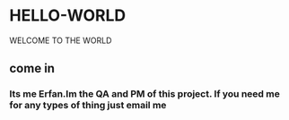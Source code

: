 # HELLO-WORLD
WELCOME TO THE WORLD
## come in ##
### Its me Erfan.Im the QA and PM of this project. If you need me for any types of thing just email me ###
